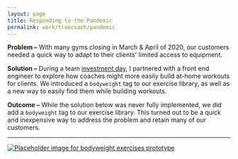 ```yaml
---
layout: page
title: Responding to the Pandemic
permalink: work/truecoach/pandemic
---
```

**Problem –** With many gyms closing in March & April of 2020, our customers needed a quick way to adapt to their clients' limited access to equipment.

**Solution –** During a team <a href="https://truecoach.co/careers/" class="link--highlight" target="_blank">investment day</a>, I partnered with a front end engineer to explore how coaches might more easily build at-home workouts for clients. We introduced a <code>bodyweight</code> tag to our exercise library, as well as a new way to easily find them while building workouts.

**Outcome –** While the solution below was never fully implemented, we did add a <code>bodyweight</code> tag to our exercise library. This turned out to be a quick and inexpensive way to address the problem and retain many of our customers.

---

<a href="https://www.figma.com/proto/NY1VzUuULuyDmgls7Fyd1n/Pitch-At-home-exercises?node-id=17%3A2160&viewport=386%2C386%2C0.1445833295583725&scaling=min-zoom" target="_blank">
  <img class="rounded-2xl shadow-md transition-shadow duration-200 ease-in-out hover:shadow-lg brighten-5" src="https://user-images.githubusercontent.com/178044/96322063-d969b900-0fd4-11eb-8704-2f74e09f6aff.png" alt="Placeholder image for bodyweight exercises prototype" />
</a>